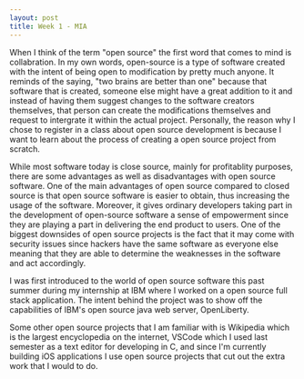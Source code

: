 ```yaml
---
layout: post
title: Week 1 - MIA
---
```


When I think of the term "open source" the first word that comes to mind is collabration. In my own words, open-source is a type of software created with the intent of being open to modification by pretty much anyone. It reminds of the saying, "two brains are better than one" because that software that is created, someone else might have a great addition to it and instead of having them suggest changes to the software creators themselves, that person can create the modifications themselves and request to intergrate it within the actual project. Personally, the reason why I chose to register in a class about open source development is because I want to learn about the process of creating a open source project from scratch.

While most software today is close source, mainly for profitablity purposes, there are some advantages as well as disadvantages with open source software. One of the main advantages of open source compared to closed source is that open source software is easier to obtain, thus increasing the usage of the software. Moreover, it gives ordinary developers taking part in the development of open-source software a sense of empowerment since they are playing a part in delivering the end product to users. One of the biggest downsides of open source projects is the fact that it may come with security issues since hackers have the same software as everyone else meaning that they are able to determine the weaknesses in the software and act accordingly.

I was first introduced to the world of open source software this past summer during my internship at IBM where I worked on a open source full stack application. The intent behind the project was to show off the capabilities of IBM's open source java web server, OpenLiberty.

Some other open source projects that I am familiar with is Wikipedia which is the largest encyclopedia on the internet, VSCode which I used last semester as a text editor for developing in C, and since I'm currently building iOS applications I use open source projects that cut out the extra work that I would to do.
